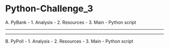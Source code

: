 # Python-Challenge_3
A.   PyBank
                  - 1. Analysis
                  - 2. Resources
                  - 3. Main - Python script

--------------------------------------------------------
--------------------------------------------------------
 B.   PyPoll
                  - 1. Analysis
                  - 2. Resources
                  - 3. Main - Python script

